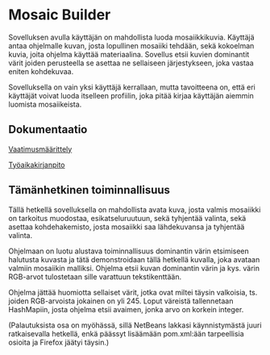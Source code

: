 # Mosaic Builder #

Sovelluksen avulla käyttäjän on mahdollista luoda mosaiikkikuvia. Käyttäjä antaa ohjelmalle kuvan, josta lopullinen mosaiiki tehdään, sekä kokoelman kuvia, joita ohjelma käyttää materiaalina. Sovellus etsii kuvien dominantit värit joiden perusteella se asettaa ne sellaiseen järjestykseen, joka vastaa eniten kohdekuvaa.

Sovelluksella on vain yksi käyttäjä kerrallaan, mutta tavoitteena on, että eri käyttäjät voivat luoda itselleen profiilin, joka pitää kirjaa käyttäjän aiemmin luomista mosaiikeista. 

## Dokumentaatio ##

[Vaatimusmäärittely](https://github.com/ratilmii/ot-harjoitustyo/blob/master/Dokumentaatio/Vaatimusmaarittely.md)

[Työaikakirjanpito](https://github.com/ratilmii/ot-harjoitustyo/blob/master/Dokumentaatio/Tyoaikakirjanpito.md)

## Tämänhetkinen toiminnallisuus ##

Tällä hetkellä sovelluksella on mahdollista avata kuva, josta valmis mosaiikki on tarkoitus muodostaa, esikatseluruutuun, sekä tyhjentää valinta, sekä asettaa kohdehakemisto, josta mosaiikki saa lähdekuvansa ja tyhjentää valinta. 

Ohjelmaan on luotu alustava toiminnallisuus dominantin värin etsimiseen halutusta kuvasta ja tätä demonstroidaan tällä hetkellä kuvalla, joka avataan valmiin mosaiikin malliksi. Ohjelma etsii kuvan dominantin värin ja kys. värin RGB-arvot tulostetaan sille varattuun tekstikenttään. 

Ohjelma jättää huomiotta sellaiset värit, jotka ovat miltei täysin valkoisia, ts. joiden RGB-arvoista jokainen on yli 245. Loput väreistä tallennetaan HashMapiin, josta ohjelma etsii avaimen, jonka arvo on korkein integer. 

(Palautuksista osa on myöhässä, sillä NetBeans lakkasi käynnistymästä juuri ratkaisevalla hetkellä, enkä päässyt lisäämään pom.xml:ään tarpeellisia osioita ja Firefox jäätyi täysin.)
